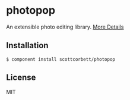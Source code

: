 # photopop

  An extensible photo editing library. [More Details](http://hexhour.com/toys/photopop/)

## Installation

    $ component install scottcorbett/photopop

## License

  MIT